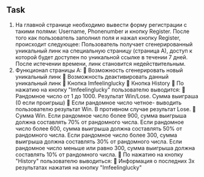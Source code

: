 ## Task

1) На главной странице необходимо вывести форму регистрации с такими полями: Username,
Phonenumber и кнопку Register.
После того как пользователь заполнил поля и нажал кнопку Register, происходит следующее:
Пользователь получает сгенерированный уникальный линк на специальную страницу (страница А),
доступ к которой будет доступен по уникальной ссылке в течении 7 дней. После истечении
времени, линк становится недействительным.
2) Функционал страницы А:
 Возможность сгенерировать новый уникальный линк
 Возможность деактивировать данный уникальный линк
 Кнопка Imfeelinglucky
 Кнопка History
 По нажатию на кнопку "Imfeelinglucky" пользователю выводится:
 Рандомное число от 1 до 1000. Результат Win/Lose. Сумма выиграша (0 если проигрыш)
 Если рандомное число четное- выводить пользователю результат Win. В противном случае
результат Lose.
 Сумма Win. Если рандомное число более 900, сумма выигрыша должна составлять 70% от
рандомного числа. Если рандомное число более 600, сумма выигрыша должна составлять
50% от рандомного числа. Если рандомное число более 300, сумма выигрыша должна
составлять 30% от рандомного числа. Если рандомное число меньше или равно 300, сумма
выигрыша должна составлять 10% от рандомного числа.
 По нажатию на кнопку "History" пользователю выводиться:
 Информация о последних 3х результатах нажатия на кнопку "Imfeelinglucky"
